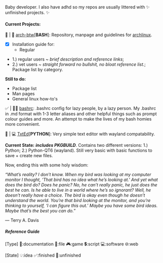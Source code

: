 Baby developer. I also have adhd so my repos are usually littered with ✨ unfinished projects. ✨

#### Current Projects:

🚧 | 📓 [arch-btw](https://github.com/l0vemimi/arch-btw)[**BASH**]: Repository, manpage and guidelines for [archlinux](https://archlinux.org/). 

- [x] Installation guide for:
  - Regular
- 1.) regular users ~ *brief description and reference links*;
- 2.) vet users ~ *straight forward no bullshit, no bloat reference list.*; Package list by category. 

**Still to do:** 
- Package list
- Man pages
- General linux how-to's

✅ | 📄💲 [bashrc](https://github.com/l0vemimi/bashrc): .bashrc config for lazy people, by a lazy person. My .bashrc in .md format with 1-3 letter aliases and other helpful things such as prompt colour guides and more. An attempt to make the lives of my bash homies more convenient.

🚧 | 💻 [TxtEd](https://github.com/l0vemimi/TxtEd)[**PYTHON**]: Very simple text editor with wayland compatability.

**Current State:** ***includes PKGBUILD***. Contains two different versions: 1.) Python; 2.) Python-QT6 (wayland). Still very basic with basic functions to save + create new files.


Now, ending this with some holy wisdom:

*“What’s reality? I don’t know. When my bird was looking at my computer monitor I thought, ‘That bird has no idea what he’s looking at.’ And yet what does the bird do? Does he panic? No, he can’t really panic, he just does the best he can. Is he able to live in a world where he’s so ignorant? Well, he doesn’t really have a choice. The bird is okay even though he doesn’t understand the world. You’re that bird looking at the monitor, and you’re thinking to yourself, ‘I can figure this out.’ Maybe you have some bird ideas. Maybe that’s the best you can do.”*

― Terry A. Davis 

##### Reference Guide

[Type]
📓:documentation
📄:file
🎮:game
💲:script
💻:software
🌐:web

[State]
💡:idea
✅:finished
🚧:unfinished

